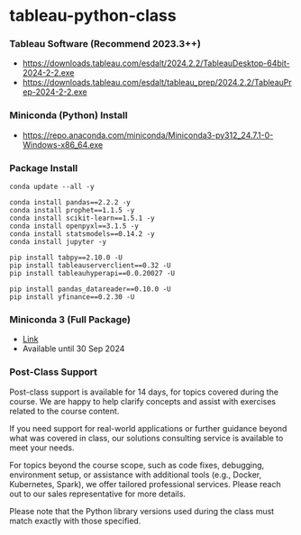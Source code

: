 # tableau-python-class

### Tableau Software (Recommend 2023.3++)
* https://downloads.tableau.com/esdalt/2024.2.2/TableauDesktop-64bit-2024-2-2.exe
* https://downloads.tableau.com/esdalt/tableau_prep/2024.2.2/TableauPrep-2024-2-2.exe

### Miniconda (Python) Install
* https://repo.anaconda.com/miniconda/Miniconda3-py312_24.7.1-0-Windows-x86_64.exe

### Package Install

```batch
conda update --all -y

conda install pandas==2.2.2 -y
conda install prophet==1.1.5 -y
conda install scikit-learn==1.5.1 -y
conda install openpyxl==3.1.5 -y
conda install statsmodels==0.14.2 -y
conda install jupyter -y

pip install tabpy==2.10.0 -U
pip install tableauserverclient==0.32 -U
pip install tableauhyperapi==0.0.20027 -U

pip install pandas_datareader==0.10.0 -U
pip install yfinance==0.2.30 -U
```

### Miniconda 3 (Full Package) 

* [Link](https://bacthailand-my.sharepoint.com/:u:/g/personal/vorapol_bac_co_th/ERE6L1N0OblJuEz9-TpuADAB2xzWqKxc4tSDFOkJey56Zw?e=TOiXia)
* Available until 30 Sep 2024

### Post-Class Support

Post-class support is available for 14 days, for topics covered during the course. We are happy to help clarify concepts and assist with exercises related to the course content.

If you need support for real-world applications or further guidance beyond what was covered in class, our solutions consulting service is available to meet your needs.

For topics beyond the course scope, such as code fixes, debugging, environment setup, or assistance with additional tools (e.g., Docker, Kubernetes, Spark), we offer tailored professional services. Please reach out to our sales representative for more details.

Please note that the Python library versions used during the class must match exactly with those specified.


